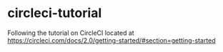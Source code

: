 # circleci-tutorial
Following the tutorial on CircleCI located at https://circleci.com/docs/2.0/getting-started/#section=getting-started
